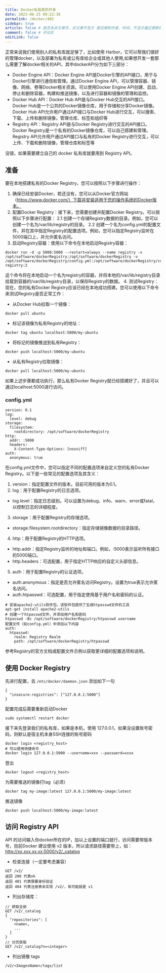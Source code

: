 ```yaml
---
title: Docker私有库的开发
date: 2023-06-25 09:22:36
permalink: /docker/402
sidebar: true
article: false # 是否未非文章页，非文章不显示 面包屑和作者、时间，不显示最近更新栏，不会参与到最近更新文章的数据计算中
comment: false # 评论区
editLink: false
---
```


正常来说我们使用别人的私有库就足够了，比如使用 Harbor，它可以帮我们很好的管理docker，以及部署为私有或公有库给企业或其他人使用,如果想开发一套那么需要了解docker相关的API，其中dockerAPI分为如下三部分：
* Docker Engine API：Docker Engine API是Docker引擎的API接口，用于与Docker引擎进行通信和管理。通过Docker Engine API，可以管理容器、镜像、网络、卷等Docker相关资源。可以使用Docker Engine API创建、启动、停止和删除容器，构建和推送镜像，以及进行容器和镜像的管理和监控。
* Docker Hub API：Docker Hub API是与Docker Hub交互的API接口。Docker Hub是一个公共的Docker镜像仓库，用于存储和分享Docker镜像。Docker Hub API允许用户通过API接口与Docker Hub进行交互，可以搜索、下载、上传和删除镜像，管理仓库、标签和组织等
* Registry API：Registry API是与Docker Registry进行交互的API接口。Docker Registry是一个私有的Docker镜像仓库，可以自己搭建和管理。Registry API允许用户通过API接口与私有的Docker Registry进行交互，可以上传、下载和删除镜像，管理仓库和标签等

没错，如果需要建立自己的 docker 私有库就要用到 Registry API。

## 准备
要在本地搭建私有的Docker Registry，您可以按照以下步骤进行操作：

1. 确保已经安装Docker，若还没有，您可以从Docker官方网站（https://www.docker.com/）下载并安装适用于您的操作系统的Docker版本。
2. 配置Docker Registry：接下来，您需要创建并配置Docker Registry。可以按照以下步骤进行配置：
  2.1 创建一个存储Registry数据的目录。例如，您可以创建一个名为/var/lib/registry的目录。
  2.2 创建一个名为config.yml的配置文件，并在其中指定Registry的配置选项。例如，您可以指定Registry监听在5000端口上，并允许匿名访问。
3. 启动Registry容器：使用以下命令在本地启动Registry容器：
```
docker run -d -p 5000:5000 --restart=always --name registry -v /opt/software/dockerRegistry:/opt/software/dockerRegistry -v /opt/software/dockerRegistry/config.yml:/opt/software/dockerRegistry/config.yml registry:2
```
这个命令将在本地启动一个名为registry的容器，并将本地的/var/lib/registry目录挂载到容器的/var/lib/registry目录，以保存Registry的数据。
4. 测试Registry：现在，您的私有Docker Registry应该已经在本地成功搭建。您可以使用以下命令来测试Registry是否正常工作：
* 从Docker Hub拉取一个镜像：
```
docker pull ubuntu
```
* 标记该镜像为私有Registry的地址：
```
docker tag ubuntu localhost:5000/my-ubuntu
```
* 将标记的镜像推送到私有Registry：
```
docker push localhost:5000/my-ubuntu
```
* 从私有Registry拉取镜像：
```
docker pull localhost:5000/my-ubuntu
```
如果上述步骤都成功执行，那么私有Docker Registry就已经搭建好了，并且可以通过localhost:5000进行访问。

### config.yml
```
version: 0.1
log:
  level: debug
storage:
  filesystem:
    rootdirectory: /opt/software/dockerRegistry
http:
  addr: :5000
  headers:
    X-Content-Type-Options: [nosniff]
auth:
  anonymous: true
```
在config.yml文件中，您可以指定不同的配置选项来自定义您的私有Docker Registry。以下是一些常见的配置选项及其含义：
1. version：指定配置文件的版本。目前可用的版本为0.1。
2. log：用于配置Registry的日志选项。
* log.level：指定日志级别。可以设置为debug、info、warn、error或fatal，以控制日志的详细程度。 
3. storage：用于配置Registry的存储选项。
* storage.filesystem.rootdirectory：指定存储镜像数据的目录路径。
4. http：用于配置Registry的HTTP选项。
* http.addr：指定Registry监听的地址和端口。例如，:5000表示监听所有接口的5000端口。
* http.headers：可选配置，用于指定HTTP响应的自定义头部信息。
5. auth：用于配置Registry的认证选项。
* auth.anonymous：指定是否允许匿名访问Registry。设置为true表示允许匿名访问。
* auth.htpasswd：可选配置，用于指定使用基于用户名和密码的认证。
```
# 安装apache2-utils软件包，该软件包提供了生成htpasswd文件的工具
apt-get install apache2-utils
# 创建一个htpasswd文件，并添加用户名和密码
htpasswd -Bc /opt/software/dockerRegistry/htpasswd username
配置文件（如config.yml）中添加以下内容
auth:
  htpasswd:
    realm: Registry Realm
    path: /opt/software/dockerRegistry/htpasswd
```
参考Registry的官方文档或配置文件示例以获取更详细的配置选项和说明。

## 使用 Docker Registry
先进行配置，去 `/etc/docker/daemon.json` 添加如下一句
```
{
  "insecure-registries": ["127.0.0.1:5000"]
}
```
配置完成后需要重新启动Docker
```
sudo systemctl restart docker
```
接下来先登录我们的私有库，如果是本机，使用 127.0.0.1，如果没设置账号密码，则默认是宿主机本身SSH连接的账号密码
```
docker login <registry_host>
# 可以使用快捷命令
docker login 127.0.0.1:5000 --username=xxx --password=xxxx
```
登出
```
docker logout <registry_host>
```
为需要推送的镜像打tag（必须）
```
docker tag my-image:latest 127.0.0.1:5000/my-image:latest
```
推送镜像
```
docker push localhost:5000/my-image:latest
```

## 访问 Registry API
API 的访问输入你docker所在的IP，加以上设置的端口就行，访问需要带版本号，目前Docker 建议使用 v2 版本，所以请求路径需要带上，如： http://xx.xxx.xx.xx:5000/v2/_catalog

* 检查连接（一定要考虑兼容）
```
GET /v2/
返回 200 代表ok
返回 401 代表需要身份验证
返回 404 代表注册表未实现 /v2/，有可能就是 v1
```
* 列出存储库：
```
// 获取全部
GET /v2/_catalog
{
  "repositories": [
    <name>,
    ...
  ]
}
// 分页获取
GET /v2/_catalog?n=<integer>
```
* 列出镜像 tags
```
/v2/<ImagesName>/tags/list
```
